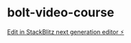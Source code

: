 # bolt-video-course

[Edit in StackBlitz next generation editor ⚡️](https://stackblitz.com/~/github.com/donvito/bolt-video-course)
